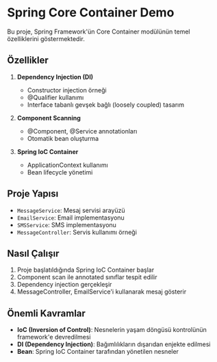 # Spring Core Container Demo

Bu proje, Spring Framework'ün Core Container modülünün temel özelliklerini göstermektedir.

## Özellikler

1. **Dependency Injection (DI)**
   - Constructor injection örneği
   - @Qualifier kullanımı
   - Interface tabanlı gevşek bağlı (loosely coupled) tasarım

2. **Component Scanning**
   - @Component, @Service annotationları
   - Otomatik bean oluşturma

3. **Spring IoC Container**
   - ApplicationContext kullanımı
   - Bean lifecycle yönetimi

## Proje Yapısı

- `MessageService`: Mesaj servisi arayüzü
- `EmailService`: Email implementasyonu
- `SMSService`: SMS implementasyonu
- `MessageController`: Servis kullanımı örneği

## Nasıl Çalışır

1. Proje başlatıldığında Spring IoC Container başlar
2. Component scan ile annotated sınıflar tespit edilir
3. Dependency injection gerçekleşir
4. MessageController, EmailService'i kullanarak mesaj gösterir

## Önemli Kavramlar

- **IoC (Inversion of Control)**: Nesnelerin yaşam döngüsü kontrolünün framework'e devredilmesi
- **DI (Dependency Injection)**: Bağımlılıkların dışarıdan enjekte edilmesi
- **Bean**: Spring IoC Container tarafından yönetilen nesneler 